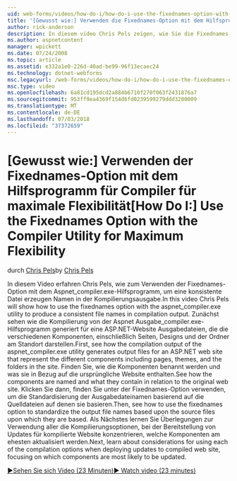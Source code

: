 ```yaml
---
uid: web-forms/videos/how-do-i/how-do-i-use-the-fixednames-option-with-the-compiler-utility-for-maximum-flexibility
title: '[Gewusst wie:] Verwenden die Fixednames-Option mit dem Hilfsprogramm für Compiler für maximale Flexibilität | Microsoft-Dokumentation'
author: rick-anderson
description: In diesem video Chris Pels zeigen, wie Sie die Fixednames-Option mit dem aspnet_compiler.exe-Hilfsprogramm verwenden, um eine konsistente Dateinamen in Kompilierung Organisationseinheit zu erstellen...
ms.author: aspnetcontent
manager: wpickett
ms.date: 07/24/2008
ms.topic: article
ms.assetid: e332a1e0-226d-40ad-be99-96f13ecaec24
ms.technology: dotnet-webforms
msc.legacyurl: /web-forms/videos/how-do-i/how-do-i-use-the-fixednames-option-with-the-compiler-utility-for-maximum-flexibility
msc.type: video
ms.openlocfilehash: 6a81cd195dcd2a884b6710f270f063f2431876a7
ms.sourcegitcommit: 953ff9ea4369f154d6fd0239599279ddd3280009
ms.translationtype: MT
ms.contentlocale: de-DE
ms.lasthandoff: 07/03/2018
ms.locfileid: "37372659"
---
```

<a name="how-do-i-use-the-fixednames-option-with-the-compiler-utility-for-maximum-flexibility"></a><span data-ttu-id="0dde8-103">[Gewusst wie:] Verwenden der Fixednames-Option mit dem Hilfsprogramm für Compiler für maximale Flexibilität</span><span class="sxs-lookup"><span data-stu-id="0dde8-103">[How Do I:] Use the Fixednames Option with the Compiler Utility for Maximum Flexibility</span></span>
====================
<span data-ttu-id="0dde8-104">durch [Chris Pels](https://twitter.com/chrispels)</span><span class="sxs-lookup"><span data-stu-id="0dde8-104">by [Chris Pels](https://twitter.com/chrispels)</span></span>

<span data-ttu-id="0dde8-105">In diesem Video erfahren Chris Pels, wie zum Verwenden der Fixednames-Option mit dem Aspnet\_compiler.exe-Hilfsprogramm, um eine konsistente Datei erzeugen Namen in der Kompilierungsausgabe.</span><span class="sxs-lookup"><span data-stu-id="0dde8-105">In this video Chris Pels will show how to use the fixednames option with the aspnet\_compiler.exe utility to produce a consistent file names in compilation output.</span></span> <span data-ttu-id="0dde8-106">Zunächst sehen wie die Kompilierung von der Aspnet Ausgabe\_compiler.exe-Hilfsprogramm generiert für eine ASP.NET-Website Ausgabedateien, die die verschiedenen Komponenten, einschließlich Seiten, Designs und der Ordner am Standort darstellen.</span><span class="sxs-lookup"><span data-stu-id="0dde8-106">First, see how the compilation output of the aspnet\_compiler.exe utility generates output files for an ASP.NET web site that represent the different components including pages, themes, and the folders in the site.</span></span> <span data-ttu-id="0dde8-107">Finden Sie, wie die Komponenten benannt werden und was sie in Bezug auf die ursprüngliche Website enthalten.</span><span class="sxs-lookup"><span data-stu-id="0dde8-107">See how the components are named and what they contain in relation to the original web site.</span></span> <span data-ttu-id="0dde8-108">Klicken Sie dann, finden Sie unter der Fixednames-Option verwenden, um die Standardisierung der Ausgabedateinamen basierend auf die Quelldateien auf denen sie basieren.</span><span class="sxs-lookup"><span data-stu-id="0dde8-108">Then, see how to use the fixednames option to standardize the output file names based upon the source files upon which they are based.</span></span> <span data-ttu-id="0dde8-109">Als Nächstes lernen Sie Überlegungen zur Verwendung aller die Kompilierungsoptionen, bei der Bereitstellung von Updates für kompilierte Website konzentrieren, welche Komponenten am ehesten aktualisiert werden.</span><span class="sxs-lookup"><span data-stu-id="0dde8-109">Next, learn about considerations for using each of the compilation options when deploying updates to compiled web site, focusing on which components are most likely to be updated.</span></span>

[<span data-ttu-id="0dde8-110">&#9654;Sehen Sie sich Video (23 Minuten)</span><span class="sxs-lookup"><span data-stu-id="0dde8-110">&#9654; Watch video (23 minutes)</span></span>](https://channel9.msdn.com/Blogs/ASP-NET-Site-Videos/how-do-i-use-the-fixednames-option-with-the-compiler-utility-for-maximum-flexibility)
